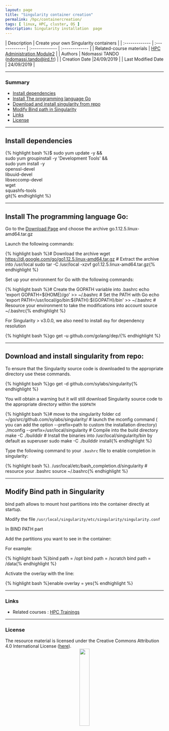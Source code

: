 ```yaml
---
layout: page
title: "Singularity container creation"
permalink: /hpc/containercreation/
tags: [ linux, HPC, cluster, OS ]
description: Singularity installation  page
---
```


| Description | Create your own Singularity containers  |
| :------------- | :------------- | :------------- | :------------- |
| Related-course materials | [HPC Administration Module2](https://southgreenplatform.github.io/trainings/Module2/) |
| Authors | Ndomassi TANDO (ndomassi.tando@ird.fr)  |
| Creation Date |24/09/2019 |
| Last Modified Date | 24/09/2019 |


-----------------------


### Summary

<!-- TOC depthFrom:2 depthTo:2 withLinks:1 updateOnSave:1 orderedList:0 -->
* [Install dependencies](#part-1)
* [Install The programming  language Go](#part-2)
* [Download and install singularity from repo](#part-3)
* [Modify Bind path in Singularity](#part-4)
* [Links](#links)
* [License](#license)


-----------------------
<a name="part-1"></a>
## Install dependencies

 {% highlight bash %}$ sudo yum update -y && \
      sudo yum groupinstall -y 'Development Tools' && \
      sudo yum install -y \
      openssl-devel \
      libuuid-devel \
      libseccomp-devel \
      wget \
      squashfs-tools \
      git{% endhighlight %}

-------------------------------------------------------------------------------------

<a name="part-2"></a>
## Install The programming  language Go:

Go to the [Download Page](https://golang.org/dl/) and choose the archive go.1.12.5.linux-amd64.tar.gz

Launch the following commands:

  {% highlight bash %}# Download the archive
    wget https://dl.google.com/go/go1.12.5.linux-amd64.tar.gz
    # Extract the archive into /usr/local
    sudo tar -C /usr/local -xzvf go1.12.5.linux-amd64.tar.gz{% endhighlight %}

Set up your environment for Go with  the following commands:

  {% highlight bash %}# Create the GOPATH variable into .bashrc
    echo 'export GOPATH=${HOME}/go' >> ~/.bashrc
    # Set the PATH with Go
    echo 'export PATH=/usr/local/go/bin:${PATH}:${GOPATH}/bin' >> ~/.bashrc
    # Resource your environment to take the modifications into account
     source ~/.bashrc{% endhighlight %}

For Singularity > v3.0.0, we also need to install `dep` for dependency resolution

  {% highlight bash %}go get -u github.com/golang/dep/{% endhighlight %}



----------------------------------------------------------------------------------------------

<a name="part-3"></a>
## Download and install singularity from repo:

To ensure that the Singularity source code is downloaded to the appropriate directory use these commands.

   {% highlight bash %}go get -d github.com/sylabs/singularity{% endhighlight %}

You will obtain a warning but it will still download Singularity source code to the appropriate directory within the `$GOPATH`
     
   {% highlight bash %}# move to the singularity folder
     cd ~/go/src/github.com/sylabs/singularity/ 
     # launch the mconfig command ( you can add the option --prefix=path to custom the installation directory)
     ./mconfig --prefix=/usr/local/singularity
     # Compile into the build directory
     make -C ./builddir
     # Install the binaries into /usr/local/singularity/bin by default as superuser
     sudo make -C ./builddir install{% endhighlight %} 
 
Type the following command to  your `.bashrc` file to enable completion in singularity:
 
   {% highlight bash %}. /usr/local/etc/bash_completion.d/singularity
    # resource your .bashrc
    source ~/.bashrc{% endhighlight %}


---------------------------------------------------------------------------------------------------

<a name="part-4"></a>
## Modify Bind path in Singularity

bind path allows to mount host partitions into the container directly at startup.

Modify the  file `/usr/local/singularity/etc/singularity/singularity.conf`

In BIND PATH part

Add the partitions you want to see in the container:

For example:

{% highlight bash %}bind path = /opt
bind path = /scratch
bind path = /data{% endhighlight %}


Activate the overlay with the line:

{% highlight bash %}enable overlay = yes{% endhighlight %}

  
---------------------------------------------------------------------------------------------------

### Links
<a name="links"></a>

* Related courses : [HPC Trainings](https://southgreenplatform.github.io/trainings/HPC/)


-----------------------

### License
<a name="license"></a>

<div>
The resource material is licensed under the Creative Commons Attribution 4.0 International License (<a href="http://creativecommons.org/licenses/by-nc-sa/4.0/">here</a>).
<center><img width="25%" class="img-responsive" src="http://creativecommons.org.nz/wp-content/uploads/2012/05/by-nc-sa1.png"/>
</center>
</div>
                  
 
